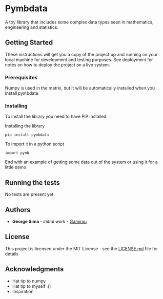 # Pymbdata

A toy library that includes some complex data types seen in mathematics, engineering and statistics.

## Getting Started

These instructions will get you a copy of the project up and running on your local machine for development and testing purposes. See deployment for notes on how to deploy the project on a live system.

### Prerequisites

Numpy is used in the matrix, but it will be automatically installed when you install pymbdata.

### Installing

To install the library you need to have PIP installed

Installing the library

```
pip install pymbdata
```

To import it in a python script

```
import pymb
```

End with an example of getting some data out of the system or using it for a little demo

## Running the tests

No tests are present yet


## Authors

* **George Sima** - *Initial work* - [Gamirou](https://github.com/gamirou)

## License

This project is licensed under the MIT License - see the [LICENSE.md](LICENSE.md) file for details

## Acknowledgments

* Hat tip to numpy
* Hat tip to myself :))
* Inspiration